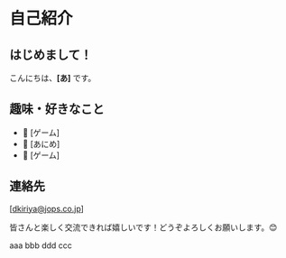 # 自己紹介

## はじめまして！
こんにちは、**[あ]** です。  

## 趣味・好きなこと
- 🎨 [ゲーム]
- 📖 [あにめ]
- 🚀 [ゲーム]

## 連絡先
[dkiriya@jops.co.jp]

皆さんと楽しく交流できれば嬉しいです！どうぞよろしくお願いします。😊

aaa
bbb
ddd
ccc

